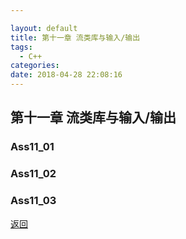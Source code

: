 ```yaml
---

layout: default
title: 第十一章 流类库与输入/输出
tags:
  - C++
categories:
date: 2018-04-28 22:08:16
---
```


## 第十一章 流类库与输入/输出

### Ass11_01 

### Ass11_02 

### Ass11_03 


[返回](./)